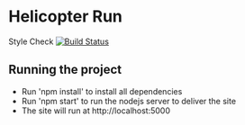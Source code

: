 # Helicopter Run

Style Check [![Build Status](https://travis-ci.org/schwede/HelicopterRun.svg?branch=master)](https://travis-ci.org/schwede/HelicopterRun)

## Running the project
* Run 'npm install' to install all dependencies
* Run 'npm start' to run the nodejs server to deliver the site
* The site will run  at http://localhost:5000
